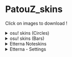 # PatouZ_skins
Click on images to download !

<details>
<summary>osu! skins (Circles)</summary>

## PatouZ 25-06
[<img src="https://i.imgur.com/5YgE9aD.png" width="800">](https://drive.google.com/file/d/1vBxNrDgCL4BfjVi39TdV2rKZzUCgABvL/view?usp=sharing)
## PatouZ 24-04
[<img src="https://i.imgur.com/JixEalS.png" width="800">](https://drive.google.com/file/d/1aACiETsNKlzVcvoyrz18Q4hKCYe6jU62/view?usp=sharing)
## PatouZ 23-04
[<img src="https://i.imgur.com/XBkW3VE.png" width="800">](https://drive.google.com/file/d/1K0szEwKigpCCwNrOkGaEA7mxua8B6i8L/view?usp=sharing)
## PatouZ 22-10
[<img src="https://i.imgur.com/E4ALRxi.png" width="800">](https://drive.google.com/file/d/1d2qi9gRv4U4RKZKjqI54qWr0wA0ceAp0/view?usp=sharing)
## PatouZ 21-06
[<img src="https://i.imgur.com/BMnGK7h.png" width="800">](https://drive.google.com/file/d/1R7gJXzgiT6NQlI2miFXjWofoQE5ey43O/view?usp=sharing)
## PatouZ 20-06
[<img src="https://i.imgur.com/9cdL0vF.png" width="800">](https://drive.google.com/file/d/1YYKhGOPuUY3bnklyqRHCRJoDIMm_e5Na/view?usp=sharing)
## PatouZ 20-02
[<img src="https://i.imgur.com/E1VBg1Z.png" width="800">](https://drive.google.com/file/d/19AZXp7nkTu8rfw8SFhvd1PTQMD4mkhN_/view?usp=sharing)
## PatouZ 19-12
[<img src="https://i.imgur.com/8Q2xCpL.png" width="800">](https://drive.google.com/file/d/12htmepYZeeaCLFi__kFumdSNBDlVOB2r/view?usp=sharing)
## PatouZ 19-09
[<img src="https://i.imgur.com/gbikJxo.png" width="800">](https://drive.google.com/file/d/1mmwThdSlwLWBbDkh91BZ3qNmPVA5O0fZ/view?usp=sharing)
## PatouZ 19-05
[<img src="https://i.imgur.com/LHEJROz.png" width="800">](https://drive.google.com/file/d/1197hkdqNd6EK5bQWp6iGN5-5GZgCHa1K/view?usp=sharing)
</details>


<details>
<summary>osu! skins (Bars)</summary>

## PatouZ 23-07 Bar (small)
[<img src="https://i.imgur.com/lrW9zB4.png" width="800">](https://drive.google.com/file/d/1xoIsJ7eFlXzF7yTJwgnj4gp8NdtTRGqL/view?usp=sharing)
## PatouZ 23-07 Bar (middle)
[<img src="https://i.imgur.com/Srf1Sbn.png" width="800">](https://drive.google.com/file/d/1ae0quKB3dPn7Rg3Pd4UQlFeE9B2LRHCU/view?usp=sharing)
## PatouZ 23-07 Bar (large)
[<img src="https://i.imgur.com/Xitx4vE.png" width="800">](https://drive.google.com/file/d/1E2ZMRHnSoySVltNgg-z-7XRlz7D7BdQt/view?usp=sharing)
## PatouZ 21-09 Bar (small)
[<img src="https://i.imgur.com/NYNWYyg.png" width="800">](https://drive.google.com/file/d/1Y0kzAQHBoyBESDqKX1Y6_FK-6yUPTjtV/view?usp=sharing)
## PatouZ 21-09 Bar (large)
[<img src="https://i.imgur.com/cIy1qMz.png" width="800">](https://drive.google.com/file/d/1jmF2zzUqPbYfQVLDyu2rUhnG6cP6CXkY/view?usp=sharing)
</details>


<details>
<summary>Etterna Noteskins</summary>

## Toasty : [animated_burgir](https://etternaonline.com/customisation/toasties) (on the website)
[<img src="https://storage.etternaonline.com/images/494354/BM1kTkrZ4oapxmTzCgtNc3m2VhGNvDF8Y7RlXVAk.gif" width="100">]

## Judgement : [PatouZ2025 1x6](https://drive.google.com/file/d/1PKd_gvGONh_EK6FVj9GEhMpZM0JmZ40X/view?usp=sharing)
<img src="https://i.imgur.com/L0Zb98A.png" width="300">

## PatouZ2025
[<img src="https://i.imgur.com/aaY4Nqm.png" width="400">](https://drive.google.com/file/d/10sc6Sn7yU6TttjOpuRhQkD5SvJemm6Zj/view?usp=sharing)
## PatouZ2024
[<img src="https://i.imgur.com/NP4InxT.png" width="400">](https://drive.google.com/file/d/1Sh8OZRW9YWKbEb8FZA9S4GH_jdptFLTP/view?usp=sharing)
## PatouZ2023
[<img src="https://i.imgur.com/VwqjgiY.png" width="400">](https://drive.google.com/file/d/1QsPWs1emb6CDPWabJ5yWwwiwduP2y31o/view?usp=sharing)
## PatouZ2022
[<img src="https://i.imgur.com/H9hz1yU.png" width="400">](https://drive.google.com/file/d/1vU2go8civHp0z7vz9XBqwsZthdnQNs6i/view?usp=sharing)
## PatouZ2021
[<img src="https://i.imgur.com/FWQDTRp.png" width="400">](https://drive.google.com/file/d/1qi4QjMk_Ztn24UIF7tQVFXOVVbXmK-3a/view?usp=sharing)
## PatouZ2020
[<img src="https://i.imgur.com/vV5LKa7.png" width="400">](https://drive.google.com/file/d/11RTUw2FM3N_hU6e3knVFb9sprxNR3pq0/view?usp=sharing)

</details>

<details>
<summary>Etterna - Settings</summary>

## Etterna - Settings
**Resolution :** 1680x1050 (16:10) (Windowed borderless)  
**Cmod :** 810  
**Scroll Direction:** Downscroll  
**Receptor Size:** 107%  

## Etterna - Customize Gameplay

**BPM Text**  
X: 576.00 / Y: 690.00 / Zoom: 1.40

**Combo**  
X: 23.47 / Y: -42.73 / Zoom: 0.40

**Error Bar**  
X: 576.20 / Y: 337.50 / Width : 178.75 / Height: 16.00

**Full progress Bar**  
X: 577.00 / Y: 803.60 / Width: 2.60 / Height: 12.40

**Judge Counter**  
X: 1106.40 / Y: 643.20 / Width/Height/Spacing: 1.00

**Judgement**  
X: 0.00 / Y: -32.93 / Zoom: 0.35

**Lane Cover**  
Height: 70.00

**No Lifebar**

</details>
